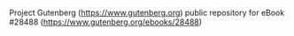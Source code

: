 Project Gutenberg (https://www.gutenberg.org) public repository for eBook #28488 (https://www.gutenberg.org/ebooks/28488)
